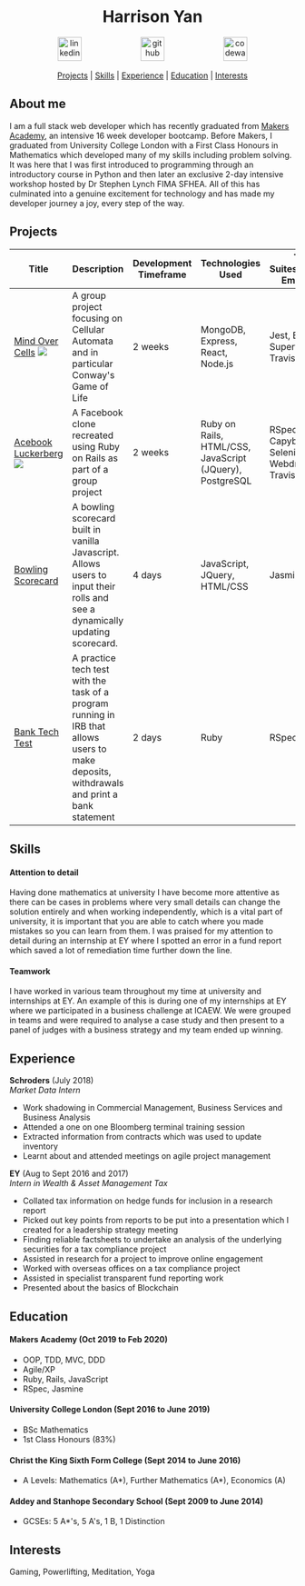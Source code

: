 <h1 align="center">Harrison Yan</h1>
<p align="center">

<a href="https://www.linkedin.com/in/harrisonyan/">
<img src="https://www.iconfinder.com/data/icons/free-social-icons/67/linkedin_circle_color-512.png" alt="linkedin" hspace="50" height="42" width="42"></a>

<a href="https://github.com/Hyan18/MakersPortfolio">
<img src="https://cdn0.iconfinder.com/data/icons/octicons/1024/mark-github-512.png" alt="github" hspace="50" height="42" width="42"></a>

<a href="https://www.codewars.com/users/Hyan18">
<img src="https://camo.githubusercontent.com/c6341567c3ede1b4ee0935509a378c482153026f/687474703a2f2f7777772e736f66746c61622e6e7475612e67722f7e6e69636b69652f696d616765732f6c6f676f2f636f6465776172732e706e67" alt="codewars" hspace="50" height="42" width="42"></a></p>

<div align="center">
  
[Projects](#projects) |
[Skills](#skills) |
[Experience](#experience) |
[Education](#education) |
[Interests](#interests)

</div>

## About me

I am a full stack web developer which has recently graduated from [Makers Academy](https://makers.tech/), an intensive 16 week developer bootcamp. Before Makers, I graduated from University College London with a First Class Honours in Mathematics which developed many of my skills including problem solving. It was here that I was first introduced to programming through an introductory course in Python and then later an exclusive 2-day intensive workshop hosted by Dr Stephen Lynch FIMA SFHEA. All of this has culminated into a genuine excitement for technology and has made my developer journey a joy, every step of the way.

## Projects

| Title | Description | Development Timeframe | Technologies Used | Test Suites/CIs/CDs Employed |
|--|--|--|--|--|
| [Mind Over Cells](https://github.com/Hyan18/the-css) [![](https://cloud.githubusercontent.com/assets/12953472/18688266/701982fc-7f7b-11e6-8971-5f1e03f554b7.png)](https://the-css.herokuapp.com/) | A group project focusing on Cellular Automata and in particular Conway's Game of Life | 2 weeks | MongoDB, Express, React, Node.js | Jest, Enzyme, Supertest, Travis CI |
| [Acebook Luckerberg](https://github.com/Hyan18/acebook-luckerberg) [![](https://cloud.githubusercontent.com/assets/12953472/18688266/701982fc-7f7b-11e6-8971-5f1e03f554b7.png)](https://acebook-luckerberg.herokuapp.com/)| A Facebook clone recreated using Ruby on Rails as part of a group project | 2 weeks | Ruby on Rails, HTML/CSS, JavaScript (JQuery), PostgreSQL | RSpec, Capybara, Selenium-Webdriver, Travis CI |
| [Bowling Scorecard](https://github.com/Hyan18/bowling-challenge) | A bowling scorecard built in vanilla Javascript. Allows users to input their rolls and see a dynamically updating scorecard. | 4 days | JavaScript, JQuery, HTML/CSS | Jasmine |
| [Bank Tech Test](https://github.com/Hyan18/bank-tech-test) | A practice tech test with the task of a program running in IRB that allows users to make deposits, withdrawals and print a bank statement | 2 days | Ruby | RSpec |

## Skills

#### Attention to detail
Having done mathematics at university I have become more attentive as there can be cases in problems where very small details can change the solution entirely and when working independently, which is a vital part of university, it is important that you are able to catch where you made mistakes so you can learn from them. I was praised for my attention to detail during an internship at EY where I spotted an error in a fund report which saved a lot of remediation time further down the line.

#### Teamwork
I have worked in various team throughout my time at university and internships at EY. An example of this is during one of my internships at EY where we participated in a business challenge at ICAEW. We were grouped in teams and were required to analyse a case study and then present to a panel of judges with a business strategy and my team ended up winning.

## Experience

**Schroders** (July 2018)    
*Market Data Intern*  
- Work shadowing in Commercial Management, Business Services and Business Analysis
- Attended a one on one Bloomberg terminal training session
- Extracted information from contracts which was used to update inventory
- Learnt about and attended meetings on agile project management

**EY** (Aug to Sept 2016 and 2017)   
*Intern in Wealth & Asset Management Tax*  
- Collated tax information on hedge funds for inclusion in a research report
- Picked out key points from reports to be put into a presentation which I created for a leadership strategy meeting
- Finding reliable factsheets to undertake an analysis of the underlying securities for a tax compliance project
- Assisted in research for a project to improve online engagement
- Worked with overseas offices on a tax compliance project
- Assisted in specialist transparent fund reporting work
- Presented about the basics of Blockchain

## Education

#### Makers Academy (Oct 2019 to Feb 2020)

- OOP, TDD, MVC, DDD
- Agile/XP
- Ruby, Rails, JavaScript
- RSpec, Jasmine

#### University College London (Sept 2016 to June 2019)

- BSc Mathematics
- 1st Class Honours (83%)

#### Christ the King Sixth Form College (Sept 2014 to June 2016)

- A Levels: Mathematics (A*), Further Mathematics (A*), Economics (A)

#### Addey and Stanhope Secondary School (Sept 2009 to June 2014)

- GCSEs: 5 A*'s, 5 A's, 1 B, 1 Distinction

## Interests

Gaming, Powerlifting, Meditation, Yoga
